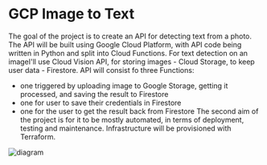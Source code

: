 # GCP Image to Text

The goal of the project is to create an API for detecting text from a photo.
The API will be built using Google Cloud Platform, with API code being written in Python and split into Cloud Functions. For text detection on an imageI'll use Cloud Vision API, for storing images - Cloud Storage, to keep user data - Firestore. 
API will consist fo three Functions:
* one triggered by uploading image to Google Storage, getting it processed, and saving the result to Firestore
* one for user to save their credentials in Firestore
* one for the user to get the result back from Firestore
The second aim of the project is for it to be mostly automated, in terms of deployment, testing and maintenance. Infrastructure will be provisioned with Terraform.


![diagram](https://user-images.githubusercontent.com/43972504/212291774-110c05db-6847-4c6b-be22-5b8296f9b98c.jpg)
